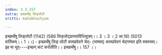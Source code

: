 ```yaml
---
index: 3.3.157
sutra: इच्छार्थेषु लिङ्लोटौ
vritti: mahabhashyam

---
```

 इच्छार्थेषु लिङ्लोटौ (1142) (586 लिङ्लोट्प्रत्ययविधिसूत्रम्।। 3 । 3 । 2 आ.16) (5013 वार्तिकम्।। 1 ।।) - इच्छार्थेषु लिङ् लोटौ कामप्रवेदने चेत्- (भाष्यम्) कामप्रवेदनं चेद्गम्यत इति वक्तव्यम्। इह मा भूत्----इच्छन् कटं करोतीति।। इच्छार्थेषु।। 157 ।। 